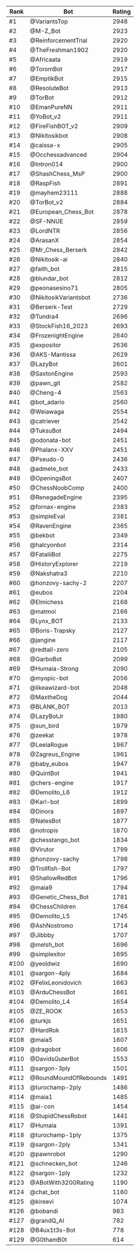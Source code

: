 Rank|Bot|Rating
---|---|---
#1|@VariantsTop|2948
#2|@M-Z_Bot|2923
#3|@ReinforcementTrial|2920
#4|@TheFreshman1902|2920
#5|@Africaata|2919
#6|@ToromBot|2917
#7|@EmptikBot|2915
#8|@ResoluteBot|2913
#9|@TorBot|2912
#10|@EmanPureNN|2911
#11|@YoBot_v2|2911
#12|@FireFishBOT_v2|2909
#13|@Nikitosikbot|2908
#14|@caissa-x|2905
#15|@Occhessadvanced|2904
#16|@Intron014|2900
#17|@ShashChess_MsP|2900
#18|@RaspFish|2891
#19|@mayhem23111|2888
#20|@TorBot_v2|2884
#21|@European_Chess_Bot|2878
#22|@SF-NNUE|2859
#23|@LordNTR|2856
#24|@ArasanX|2854
#25|@Mr_Chess_Berserk|2842
#26|@Nikitosik-ai|2840
#27|@faith_bot|2815
#28|@blundar_bot|2812
#29|@peonasesino71|2805
#30|@NikitosikVariantsbot|2736
#31|@Berserk-Test|2729
#32|@Tundra4|2696
#33|@StockFish16_2023|2693
#34|@FrozenightEngine|2640
#35|@expositor|2636
#36|@AKS-Mantissa|2629
#37|@LazyBot|2601
#38|@SaxtonEngine|2593
#39|@pawn_git|2582
#40|@Cheng-4|2563
#41|@bot_adario|2560
#42|@Weiawaga|2554
#43|@catriever|2542
#44|@TuksuBot|2494
#45|@odonata-bot|2451
#46|@Phalanx-XXV|2451
#47|@Pseudo-0|2436
#48|@admete_bot|2433
#49|@OpeningsBot|2407
#50|@ChessNoobComp|2400
#51|@RenegadeEngine|2395
#52|@fornax-engine|2383
#53|@simpleEval|2381
#54|@RavenEngine|2365
#55|@bekbot|2349
#56|@halcyonbot|2314
#57|@FataliiBot|2275
#58|@HistoryExplorer|2219
#59|@Nakshatra3|2210
#60|@honzovy-sachy-2|2207
#61|@eubos|2204
#62|@Elmichess|2168
#63|@matmoi|2166
#64|@Lynx_BOT|2133
#65|@Boris-Trapsky|2127
#66|@jangine|2117
#67|@redtail-zero|2105
#68|@GarboBot|2099
#69|@Humaia-Strong|2090
#70|@myopic-bot|2056
#71|@likeawizard-bot|2048
#72|@MaxtheDog|2044
#73|@BLANK_BOT|2013
#74|@LazyBotJr|1980
#75|@sun_bird|1979
#76|@zeekat|1978
#77|@LeelaRogue|1967
#78|@Zagreus_Engine|1961
#79|@baby_eubos|1947
#80|@QuintBot|1941
#81|@chers-engine|1917
#82|@Demolito_L6|1912
#83|@Karl-bot|1899
#84|@Dinora|1897
#85|@NatesBot|1877
#86|@notropis|1870
#87|@chesstango_bot|1834
#88|@Virutor|1799
#89|@honzovy-sachy|1798
#90|@Trollfish-Bot|1797
#91|@ShallowRedBot|1796
#92|@maia9|1794
#93|@Genetic_Chess_Bot|1781
#94|@ChessChildren|1764
#95|@Demolito_L5|1745
#96|@AshNostromo|1714
#97|@Jibbby|1707
#98|@melsh_bot|1696
#99|@simplexitor|1695
#100|@yeoldwiz|1690
#101|@sargon-4ply|1684
#102|@FelixLeonidovich|1663
#103|@ArduChessBot|1661
#104|@Demolito_L4|1654
#105|@ZE_ROOK|1653
#106|@turkjs|1651
#107|@HardRok|1615
#108|@maia5|1607
#109|@dragobot|1606
#110|@DavidsGuterBot|1553
#111|@sargon-3ply|1501
#112|@RoundMoundOfRebounds|1491
#113|@turochamp-2ply|1486
#114|@maia1|1485
#115|@ai-con|1454
#116|@StupidChessRobot|1441
#117|@Humaia|1391
#118|@turochamp-1ply|1375
#119|@sargon-2ply|1341
#120|@pawnrobot|1290
#121|@schnecken_bot|1246
#122|@sargon-1ply|1232
#123|@ABotWith3200Rating|1190
#124|@chat_bot|1160
#125|@kireevi|1074
#126|@bobandi|983
#127|@grandQ_AI|782
#128|@B4ux1t3s-Bot|778
#129|@G0thamB0t|614

